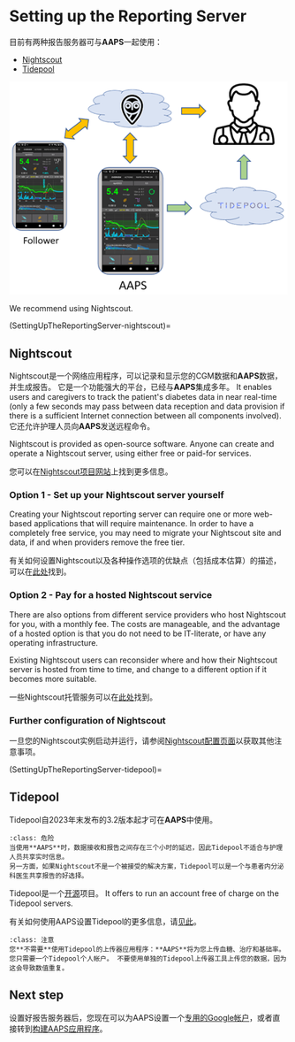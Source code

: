 # Setting up the Reporting Server

目前有两种报告服务器可与**AAPS**一起使用：

- [Nightscout](https://nightscout.github.io/)
- [Tidepool](https://www.tidepool.org/)

![Reporting Servers](../images/Building-the-App/ReportingServer.png)

We recommend using Nightscout.

(SettingUpTheReportingServer-nightscout)=
## Nightscout

Nightscout是一个网络应用程序，可以记录和显示您的CGM数据和**AAPS**数据，并生成报告。 它是一个功能强大的平台，已经与**AAPS**集成多年。 It enables users and caregivers to track the patient's diabetes data in near real-time (only a few seconds may pass between data reception and data provision if there is a sufficient Internet connection between all components involved). 它还允许护理人员向**AAPS**发送远程命令。

Nightscout is provided as open-source software. Anyone can create and operate a Nightscout server, using either free or paid-for services.

您可以在[Nightscout项目网站](http://nightscout.github.io/)上找到更多信息。

### Option 1 - Set up your Nightscout server yourself

Creating your Nightscout reporting server can require one or more web-based applications that will require maintenance. In order to have a completely free service, you may need to migrate your Nightscout site and data, if and when providers remove the free tier.

有关如何设置Nightscout以及各种操作选项的优缺点（包括成本估算）的描述，可以在[此处](https://nightscout.github.io/nightscout/new_user/#free-diy)找到。

### Option 2 - Pay for a hosted Nightscout service

There are also options from different service providers who host Nightscout for you, with a monthly fee. The costs are manageable, and the advantage of a hosted option is that you do not need to be IT-literate, or have any operating infrastructure.


Existing Nightscout users can reconsider where and how their Nightscout server is hosted from time to time, and change to a different option if it becomes more suitable.

一些Nightscout托管服务可以在[此处](https://nightscout.github.io/nightscout/new_user/#vendors-comparison-table)找到。

### Further configuration of Nightscout

一旦您的Nightscout实例启动并运行，请参阅[Nightscout配置页面](../SettingUpAaps/Nightscout.md)以获取其他注意事项。

(SettingUpTheReportingServer-tidepool)=
## Tidepool

Tidepool自2023年末发布的3.2版本起才可在**AAPS**中使用。

```{admonition} Tidepool with **AAPS** is only for reporting
:class: 危险 
当使用**AAPS**时，数据接收和报告之间存在三个小时的延迟，因此Tidepool不适合与护理人员共享实时信息。  
另一方面，如果Nightscout不是一个被接受的解决方案，Tidepool可以是一个与患者内分泌科医生共享报告的好选择。  
```

Tidepool是一个[开源](https://github.com/tidepool-org)项目。 It offers to run an account free of charge on the Tidepool servers.

有关如何使用AAPS设置Tidepool的更多信息，请[见此](../SettingUpAaps/Tidepool.md)。

```{admonition} **AAPS** has a the uploader for Tidepool integrated
:class: 注意
您**不需要**使用Tidepool的上传器应用程序：**AAPS**将为您上传血糖、治疗和基础率。 您只需要一个Tidepool个人帐户。 不要使用单独的Tidepool上传器工具上传您的数据，因为这会导致数值重复。  
```

## Next step

设置好报告服务器后，您现在可以为AAPS设置一个[专用的Google帐户](../UsefulLinks/DedicatedGoogleAccountForAaps.md)，或者直接转到[构建AAPS应用程序](../SettingUpAaps/BuildingAaps.md)。 